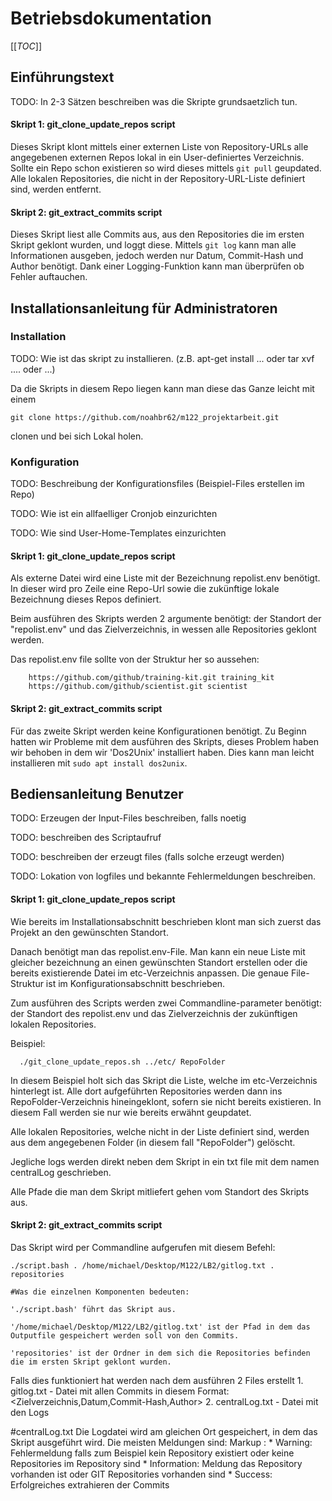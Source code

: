 # Betriebsdokumentation
[[_TOC_]]
## Einführungstext 

TODO: In 2-3 Sätzen beschreiben was die Skripte grundsaetzlich tun.

#### Skript 1: git_clone_update_repos script

Dieses Skript klont mittels einer externen Liste von Repository-URLs alle angegebenen externen Repos lokal in ein User-definiertes Verzeichnis. Sollte ein Repo schon existieren so wird dieses mittels ```git pull``` geupdated. Alle lokalen Repositories, die nicht in der Repository-URL-Liste definiert sind, werden entfernt. 

#### Skript 2: git_extract_commits script

Dieses Skript liest alle Commits aus, aus den Repositories die im ersten Skript geklont wurden, und loggt diese. Mittels ```git log``` kann man alle Informationen ausgeben, jedoch werden nur Datum, Commit-Hash und Author benötigt. Dank einer Logging-Funktion kann man überprüfen ob Fehler auftauchen.


## Installationsanleitung für Administratoren

### Installation

TODO: Wie ist das skript zu installieren. (z.B. apt-get install ... oder tar xvf .... oder ...)

Da die Skripts in diesem Repo liegen kann man diese das Ganze leicht mit einem 
        
    git clone https://github.com/noahbr62/m122_projektarbeit.git

clonen und bei sich Lokal holen.

### Konfiguration

TODO: Beschreibung der Konfigurationsfiles (Beispiel-Files erstellen im Repo)

TODO: Wie ist ein allfaelliger Cronjob einzurichten

TODO: Wie sind User-Home-Templates einzurichten

#### Skript 1: git_clone_update_repos script

Als externe Datei wird eine Liste mit der Bezeichnung repolist.env benötigt. In dieser wird pro Zeile eine Repo-Url sowie die zukünftige lokale Bezeichnung dieses Repos definiert. 

Beim ausführen des Skripts werden 2 argumente benötigt: der Standort der "repolist.env" und das Zielverzeichnis, in wessen alle Repositories geklont werden.

Das repolist.env file sollte von der Struktur her so aussehen:

        https://github.com/github/training-kit.git training_kit
        https://github.com/github/scientist.git scientist

#### Skript 2: git_extract_commits script

Für das zweite Skript werden keine Konfigurationen benötigt. Zu Beginn hatten wir Probleme mit dem ausführen des Skripts, dieses Problem haben wir behoben in dem wir 'Dos2Unix' installiert haben. Dies kann man leicht installieren mit ```sudo apt install dos2unix```.

## Bediensanleitung Benutzer

TODO: Erzeugen der Input-Files beschreiben, falls noetig

TODO: beschreiben des Scriptaufruf

TODO: beschreiben der erzeugt files (falls solche erzeugt werden)

TODO: Lokation von logfiles und bekannte Fehlermeldungen beschreiben.

#### Skript 1: git_clone_update_repos script

Wie bereits im Installationsabschnitt beschrieben klont man sich zuerst das Projekt an den gewünschten Standort. 

Danach benötigt man das repolist.env-File. Man kann ein neue Liste mit gleicher bezeichnung an einen gewünschten Standort erstellen oder die bereits existierende Datei im etc-Verzeichnis anpassen. Die genaue File-Struktur ist im Konfigurationsabschnitt beschrieben.

Zum ausführen des Scripts werden zwei Commandline-parameter benötigt: der Standort des repolist.env und das Zielverzeichnis der zukünftigen lokalen Repositories.

Beispiel:

      ./git_clone_update_repos.sh ../etc/ RepoFolder
      
In diesem Beispiel holt sich das Skript die Liste, welche im etc-Verzeichnis hinterlegt ist. Alle dort aufgeführten Repositories werden dann ins RepoFolder-Verzeichnis hineingeklont, sofern sie nicht bereits existieren. In diesem Fall werden sie nur wie bereits erwähnt geupdatet.

Alle lokalen Repositories, welche nicht in der Liste definiert sind, werden aus dem angegebenen Folder (in diesem fall "RepoFolder") gelöscht.

Jegliche logs werden direkt neben dem Skript in ein txt file mit dem namen centralLog geschrieben.

Alle Pfade die man dem Skript mitliefert gehen vom Standort des Skripts aus.

#### Skript 2: git_extract_commits script

Das Skript wird per Commandline aufgerufen mit diesem Befehl:
```
./script.bash . /home/michael/Desktop/M122/LB2/gitlog.txt . repositories

#Was die einzelnen Komponenten bedeuten:

'./script.bash' führt das Skript aus.

'/home/michael/Desktop/M122/LB2/gitlog.txt' ist der Pfad in dem das Outputfile gespeichert werden soll von den Commits.

'repositories' ist der Ordner in dem sich die Repositories befinden die im ersten Skript geklont wurden.
```

Falls dies funktioniert hat werden nach dem ausführen 2 Files erstellt
        1. gitlog.txt - Datei mit allen Commits in diesem Format:<Zielverzeichnis,Datum,Commit-Hash,Author>
        2. centralLog.txt - Datei mit den Logs
        
#centralLog.txt
Die Logdatei wird am gleichen Ort gespeichert, in dem das Skript ausgeführt wird. Die meisten Meldungen sind:
        Markup : * Warning: Fehlermeldung falls zum Beispiel kein Repository existiert oder keine Repositories im Repository sind
        * Information: Meldung das Repository vorhanden ist oder GIT Repositories vorhanden sind
        * Success: Erfolgreiches extrahieren der Commits
